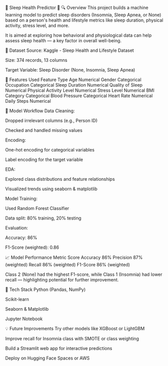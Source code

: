 🛌 Sleep Health Predictor 🧠
🔍 Overview
This project builds a machine learning model to predict sleep disorders (Insomnia, Sleep Apnea, or None) based on a person's health and lifestyle metrics like sleep duration, physical activity, stress level, and more.

It is aimed at exploring how behavioral and physiological data can help assess sleep health — a key factor in overall well-being.

📂 Dataset
Source: Kaggle - Sleep Health and Lifestyle Dataset

Size: 374 records, 13 columns

Target Variable: Sleep Disorder (None, Insomnia, Sleep Apnea)

🧹 Features Used
Feature	Type
Age	Numerical
Gender	Categorical
Occupation	Categorical
Sleep Duration	Numerical
Quality of Sleep	Numerical
Physical Activity Level	Numerical
Stress Level	Numerical
BMI Category	Categorical
Blood Pressure	Categorical
Heart Rate	Numerical
Daily Steps	Numerical

🧠 Model Workflow
Data Cleaning:

Dropped irrelevant columns (e.g., Person ID)

Checked and handled missing values

Encoding:

One-hot encoding for categorical variables

Label encoding for the target variable

EDA:

Explored class distributions and feature relationships

Visualized trends using seaborn & matplotlib

Model Training:

Used Random Forest Classifier

Data split: 80% training, 20% testing

Evaluation:

Accuracy: 86%

F1-Score (weighted): 0.86

📈 Model Performance
Metric	Score
Accuracy	86%
Precision	87% (weighted)
Recall	86% (weighted)
F1-Score	86% (weighted)

Class 2 (None) had the highest F1-score, while Class 1 (Insomnia) had lower recall — highlighting potential for further improvement.

🧪 Tech Stack
Python (Pandas, NumPy)

Scikit-learn

Seaborn & Matplotlib

Jupyter Notebook

💡 Future Improvements
Try other models like XGBoost or LightGBM

Improve recall for Insomnia class with SMOTE or class weighting

Build a Streamlit web app for interactive predictions

Deploy on Hugging Face Spaces or AWS

